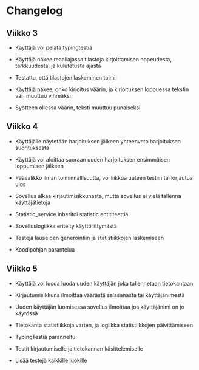 # Changelog

## Viikko 3

- Käyttäjä voi pelata typingtestiä

- Käyttäjä näkee reaaliajassa tilastoja kirjoittamisen nopeudesta, tarkkuudesta, ja kulutetusta ajasta

- Testattu, että tilastojen laskeminen toimii

- Käyttäjä näkee, onko kirjoitus väärin, ja kirjoituksen loppuessa tekstin väri muuttuu vihreäksi

- Syötteen ollessa väärin, teksti muuttuu punaiseksi

## Viikko 4 

- Käyttäjälle näytetään harjoituksen jälkeen yhteenveto harjoituksen suorituksesta

- Käyttäjä voi aloittaa suoraan uuden harjoituksen ensimmäisen loppumisen jälkeen

- Päävalikko ilman toiminnallisuutta, voi liikkua uuteen testiin tai kirjautua ulos

- Sovellus alkaa kirjautimisikkunasta, mutta sovellus ei vielä tallenna käyttäjätietoja

- Statistic_service inheritoi statistic entititeettiä 

- Sovelluslogiikka eritelty käyttöliittymästä

- Testejä lauseiden generointiin ja statistiikkojen laskemiseen

- Koodipohjan parantelua

## Viikko 5

- Käyttäjä voi luoda luoda uuden käyttäjän joka tallennetaan tietokantaan

- Kirjautumisikkuna ilmoittaa väärästä salasanasta tai käyttäjänimestä

- Uuden käyttäjän luomisessa sovellus ilmoittaa jos käyttäjänimi on jo käytössä

- Tietokanta statistiikkoja varten, ja logiikka statistiikkojen päivittämiseen

- TypingTestiä paranneltu

- Testit kirjautumiselle ja tietokannan käsittelemiselle

- Lisää testejä kaikkille luokille